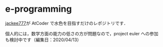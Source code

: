 # e-programming
[jackee777](https://atcoder.jp/users/jackee777)が AtCoder で水色を目指すだけのレポジトリです．

個人的には，数学方面の能力の低さの方が問題なので，project euler への参加も検討中です（編集日：2020/04/13）
